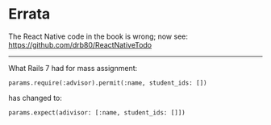 # Errata

The React Native code in the book is wrong; now see: https://github.com/drb80/ReactNativeTodo

---

What Rails 7 had for mass assignment:

    params.require(:advisor).permit(:name, student_ids: [])

has changed to:

    params.expect(adivisor: [:name, student_ids: []])

